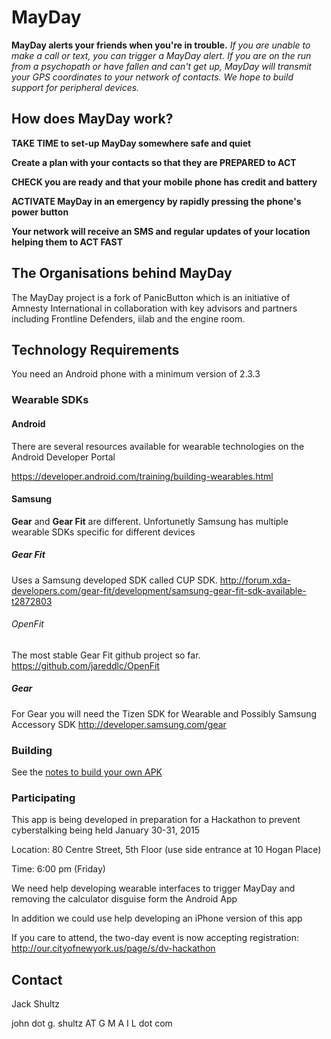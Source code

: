 # MayDay

**MayDay alerts your friends when you're in trouble.**
*If you are unable to make a call or text, you can trigger a MayDay alert.*
*If you are on the run from a psychopath or have fallen and can't get up, 
MayDay will transmit your GPS coordinates to your network of contacts.*
*We hope to build support for peripheral devices.*

## How does MayDay work?

**TAKE TIME to set-up MayDay somewhere safe and quiet**

**Create a plan with your contacts so that they are PREPARED to ACT**

**CHECK you are ready and that your mobile phone has credit and battery**

**ACTIVATE MayDay in an emergency by rapidly pressing the phone's power button**

**Your network will receive an SMS and regular updates of your location helping them to ACT FAST**

## The Organisations behind MayDay

The MayDay project is a fork of PanicButton which is an initiative of Amnesty International in collaboration with key advisors and partners including Frontline Defenders, iilab and the engine room.


## Technology Requirements

You need an Android phone with a minimum version of 2.3.3 

### Wearable SDKs

#### Android

There are several resources available for wearable technologies on the Android Developer Portal

https://developer.android.com/training/building-wearables.html

#### Samsung 

**Gear** and **Gear Fit** are different. Unfortunetly Samsung has multiple wearable SDKs specific for different devices

##### Gear Fit 
Uses a Samsung developed SDK called CUP SDK. http://forum.xda-developers.com/gear-fit/development/samsung-gear-fit-sdk-available-t2872803

###### OpenFit 
The most stable Gear Fit github project so far.
https://github.com/jareddlc/OpenFit

##### Gear 

For Gear you will need the Tizen SDK for Wearable and Possibly Samsung Accessory SDK
http://developer.samsung.com/gear

### Building

See the [notes to build your own APK](https://github.com/jackygrahamez/MayDay/blob/master/docs/BUILD.md)

### Participating

This app is being developed in preparation for a Hackathon to prevent cyberstalking being held January 30-31, 2015

Location: 80 Centre Street, 5th Floor (use side entrance at 10 Hogan Place)

Time: 6:00 pm (Friday)

We need help developing wearable interfaces to trigger MayDay and removing the calculator disguise form the Android App

In addition we could use help developing an iPhone version of this app

If you care to attend, the two-day event is now accepting registration: http://our.cityofnewyork.us/page/s/dv-hackathon

## Contact

Jack Shultz

john dot g. shultz AT G M A I L dot com
